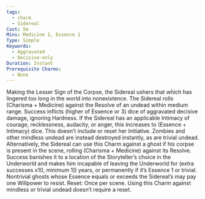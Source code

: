 ```yaml
---
tags:
  - charm
  - Sidereal
Cost: 5m
Mins: Medicine 1, Essence 1
Type: Simple
Keywords:
  - Aggravated
  - Decisive-only
Duration: Instant
Prerequisite Charms:
  - None
---
```

Making the Lesser Sign of the Corpse, the Sidereal ushers that which has lingered too long in the world into nonexistence. The Sidereal rolls (Charisma + Medicine) against the Resolve of an undead within medium range. Success inflicts (higher of Essence or 3) dice of aggravated decisive damage, ignoring Hardness. If the Sidereal has an applicable Intimacy of courage, recklessness, audacity, or anger, this increases to (Essence + Intimacy) dice. This doesn’t include or reset her Initiative. Zombies and other mindless undead are instead destroyed instantly, as are trivial undead. Alternatively, the Sidereal can use this Charm against a ghost if his corpse is present in the scene, rolling (Charisma + Medicine) against its Resolve. Success banishes it to a location of the Storyteller’s choice in the Underworld and makes him incapable of leaving the Underworld for (extra successes x10, minimum 1]) years, or permanently if it’s Essence 1 or trivial. Nontrivial ghosts whose Essence equals or exceeds the Sidereal’s may pay one Willpower to resist. Reset: Once per scene. Using this Charm against mindless or trivial undead doesn’t require a reset.